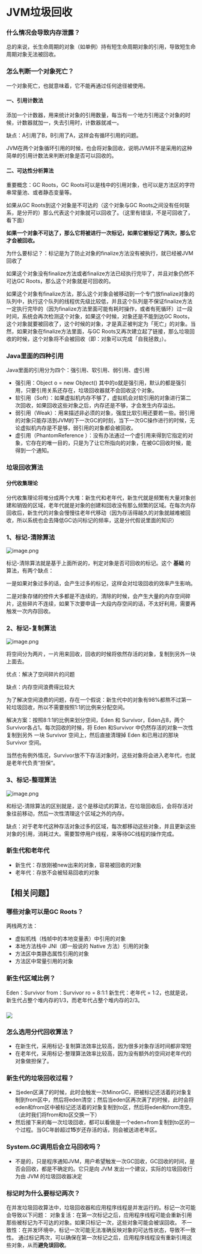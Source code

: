 
# JVM垃圾回收

### 什么情况会导致内存泄露？
总的来说，长生命周期的对象（如单例）持有短生命周期对象的引用，导致短生命周期对象无法被回收。

### 怎么判断一个对象死亡？

一个对象死亡，也就意味着，它不能再通过任何途径被使用。

#### 一、引用计数法

添加一个计数器，用来统计对象的引用数量，每当有一个地方引用这个对象的时候，计数器就加一，失去引用时，计数器就减一。

缺点：A引用了B，B引用了A，这样会有循环引用的问题。

JVM在两个对象循环引用的时候，也会将对象回收，说明JVM并不是采用的这种简单的引用计数法来判断对象是否可以回收的。

#### 二、可达性分析算法

重要概念：GC Roots，GC Roots可以是栈中的引用对象，也可以是方法区的字符串常量池、或者静态变量等。

如果从GC Roots到这个对象是不可达的（这个对象与GC Roots之间没有任何联系，是分开的）那么代表这个对象就可以回收了。（这里有错误，不是可回收了，看下面）

**如果一个对象不可达了，那么它将被进行一次标记，如果它被标记了两次，那么它才会被回收。**

为什么要标记？：标记是为了防止对象的finalize方法没有被执行，就已经被JVM回收了

如果这个对象没有finalize方法或者finalize方法已经执行完毕了，并且对象仍然不可达GC Roots，那么这个对象就是可回收的。

如果这个对象有finalize方法，那么这个对象会被移动到一个专门放finalize对象的队列中，执行这个队列的线程优先级比较低，并且这个队列是不保证finalize方法一定执行完毕的（因为finalize方法里面可能有耗时操作，或者有死循环）过一段时间，系统会再次检测这个对象，如果这个时候，对象还是不能到达GC Roots，这个对象就要被回收了，这个时候的对象，才是真正被判定为「死亡」的对象。当然，如果对象在finalize方法里面，与GC Roots又再次建立起了链接，那么垃圾回收的时候，这个对象将不会被回收（即：对象可以完成「自我拯救」）。

### Java里面的四种引用

Java里面的引用分为四个：强引用、软引用、弱引用、虚引用

- 强引用：Object o = new Objtect() 其中的o就是强引用，默认的都是强引用，只要引用关系还存在，垃圾回收器就不会回收这个对象。
- 软引用（Soft）：如果虚拟机内存不够了，虚拟机会对软引用的对象进行第二次回收，如果回收这些对象之后，内存还是不够，才会发生内存溢出。
- 弱引用（Weak）：用来描述非必须的对象，强度比软引用还要若一些。弱引用的对象只能存活到JVM的下一次GC的时刻，当下一次GC操作进行的时候，无论虚拟机内存是不是够，弱引用的对象都会被回收。
- 虚引用（PhantomReference ）：没有办法通过一个虚引用来得到它指定的对象，它存在的唯一目的，只是为了让它所指向的对象，在被GC回收时候，能得到一个通知。

### 垃圾回收算法

#### 分代收集理论

分代收集理论将堆分成两个大堆：新生代和老年代，新生代就是频繁有大量对象创建和销毁的区域，老年代就是对象的创建和回收没有那么频繁的区域。在每次内存回收后，新生代的对象会慢慢往老年代移动（因为存活得越久的对象就越难被回收，所以系统也会去降低GC访问标记的频率，这是分代假说里面的知识）

### 1、标记-清除算法

![image.png](https://cdn.nlark.com/yuque/0/2022/png/365981/1650269738184-bdaad9e5-d38f-4f63-86df-d1f13a7dd61b.png#averageHue=%23eaebec&clientId=u1ba2e76d-b1d9-4&from=paste&height=403&id=ua6a47527&originHeight=806&originWidth=1986&originalType=binary&ratio=1&rotation=0&showTitle=false&size=589823&status=done&style=none&taskId=u490c04b7-2eae-4283-9438-3637225ecf0&title=&width=993)

标记-清除算法就是基于上面所说的，判定对象是否可回收的标记。这个 **基础** 的算法，有两个缺点：

一是如果对象过多的话，会产生过多的标记，这样会对垃圾回收的效率产生影响。

二是对象存储的控件大多都是不连续的，清除的时候，会产生大量的内存空间碎片，这些碎片不连续，如果下次要申请一大段内存空间的话，不太好利用，需要再触发一次内存回收。

### 2、标记-复制算法

![image.png](https://cdn.nlark.com/yuque/0/2022/png/365981/1650269743348-88649006-7e09-4cb6-b064-55c80f9300ff.png#averageHue=%23eaebec&clientId=u1ba2e76d-b1d9-4&from=paste&height=377&id=u7cad11ff&originHeight=754&originWidth=1816&originalType=binary&ratio=1&rotation=0&showTitle=false&size=625649&status=done&style=none&taskId=u012f693a-0e45-43d9-a5b3-64416740831&title=&width=908)

将空间分为两片，一片用来回收，回收的时候将依然存活的对象，复制到另外一块上面去。

优点：解决了空间碎片的问题

缺点：内存空间浪费得比较大

为了解决空间浪费的问题，存在一个假说：新生代中的对象有98%都熬不过第一轮垃圾回收，所以不需要按照1:1的比例来分配空间。

解决方案：按照8:1:1的比例来划分空间，Eden 和 Survivor，Eden占8，两个Survivor各占1。每次回收的时候，将 Eden 和Survivor 中仍然存活的对象一次性复制到另外 一块 Survivor 空间上，然后直接清理掉 Eden 和已用过的那块 Survivor 空间。

当然也有例外情况，Survivor放不下存活对象时，这些对象将会进入老年代，也就是老年代负责“担保“。

### 3、标记-整理算法

![image.png](https://cdn.nlark.com/yuque/0/2022/png/365981/1650269748305-a99ab339-08ac-4fae-940f-e5b2e9c6884e.png#averageHue=%23e8e9e9&clientId=u1ba2e76d-b1d9-4&from=paste&height=393&id=ubadbe555&originHeight=786&originWidth=1866&originalType=binary&ratio=1&rotation=0&showTitle=false&size=542132&status=done&style=none&taskId=ufd20bd18-ab61-4843-a06d-a42e7f18fb3&title=&width=933)

和标记-清除算法的区别就是，这个是移动式的算法，在垃圾回收后，会将存活对象往前移动，然后一次性清理这个区域之外的内存。

缺点：对于老年代这种存活对象过多的区域，每次都移动这些对象，并且更新这些对象的引用，消耗过大。需要暂停用户线程，来等待GC线程的操作完成。

### 新生代和老年代

- 新生代：存放刚被new出来的对象，容易被回收的对象
- 老年代：存放不会被轻易回收的对象
## 【相关问题】
### 哪些对象可以是GC Roots？
两栈两方法：

- 虚拟机栈（栈帧中的本地变量表）中引用的对象
- 本地方法栈中 JNI（即一般说的 Native 方法）引用的对象
- 方法区中类静态属性引用的对象
- 方法区中常量引用的对象

### 新生代区域比例？
Eden：Survivor from：Survivor ro = 8:1:1
新生代：老年代 = 1:2，也就是说，新生代占整个堆内存的1/3，而老年代占整个堆内存的2/3。
### ![](https://cdn.nlark.com/yuque/0/2022/webp/365981/1650300402472-b7063968-2ea4-46da-b46e-5aa3fa2d532f.webp#averageHue=%23e6deb6&clientId=u5ef74176-415e-4&from=paste&id=u41692bd0&originHeight=229&originWidth=927&originalType=url&ratio=1&rotation=0&showTitle=false&status=done&style=none&taskId=ubf4c956a-317b-442f-b61b-6a21614dcd2&title=)
### 怎么选用分代回收算法？

- 在新生代，采用标记-复制算法效率比较高，因为很多对象存活时间都非常短
- 在老年代，采用标记-整理算法效率比较高，因为没有额外的空间对老年代的对象做担保了。
### **新生代的垃圾回收过程？**

- 当eden区满了的时候，此时会触发一次MinorGC，把被标记还活着的对象复制到from区中，然后将eden清空；然后当eden区再次满了的时候，此时会将eden和from区中被标记还活着的对象复制到to区，然后将eden和from清空。（此时我们将from和to区交换一下）
- 然后接下来的每一次垃圾回收，都可以看做是一个eden+from复制到to区的一个过程。当GC年龄超过**15**岁还存活的话，则会被送进老年区。
### System.GC调用后会立马回收吗？

- 不是的，只是程序通知JVM，用户希望触发一次GC回收，GC回收的时间，是否会回收，都是不确定的。它只是向 JVM 发出一个建议，实际的垃圾回收行为由 JVM 的垃圾回收器决定

### 标记时为什么要标记两次？
在并发垃圾回收算法中，垃圾回收器和应用程序线程是并发运行的。标记一次可能会导致以下问题：
对象复活：在第一次标记之后，应用程序线程可能会重新引用那些被标记为不可达的对象。如果只标记一次，这些对象可能会被误回收。
不一致性：在并发环境中，标记一次可能无法准确反映对象的可达性状态，导致不一致性。
通过标记两次，可以确保在第一次标记之后，应用程序线程没有重新引用这些对象，从而**避免误回收**。

